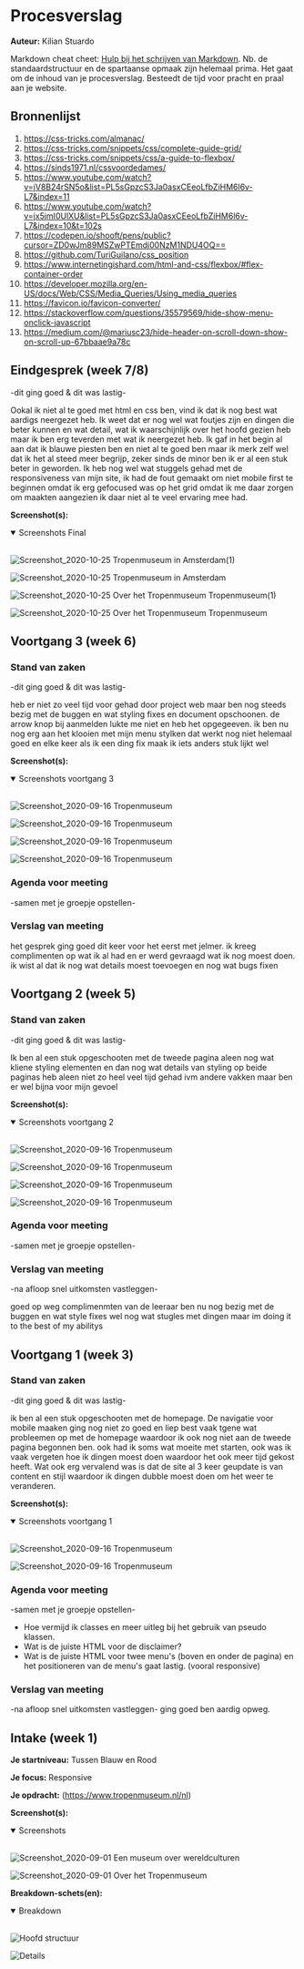 # Procesverslag
**Auteur:** Kilian Stuardo

Markdown cheat cheet: [Hulp bij het schrijven van Markdown](https://github.com/adam-p/markdown-here/wiki/Markdown-Cheatsheet). Nb. de standaardstructuur en de spartaanse opmaak zijn helemaal prima. Het gaat om de inhoud van je procesverslag. Besteedt de tijd voor pracht en praal aan je website.



## Bronnenlijst
1. https://css-tricks.com/almanac/
2. https://css-tricks.com/snippets/css/complete-guide-grid/
3. https://css-tricks.com/snippets/css/a-guide-to-flexbox/
4. https://sinds1971.nl/cssvoordedames/
5. https://www.youtube.com/watch?v=jV8B24rSN5o&list=PL5sGpzcS3Ja0asxCEeoLfbZiHM6l6v-L7&index=11
6. https://www.youtube.com/watch?v=jx5jmI0UlXU&list=PL5sGpzcS3Ja0asxCEeoLfbZiHM6l6v-L7&index=10&t=102s
7. https://codepen.io/shooft/pens/public?cursor=ZD0wJm89MSZwPTEmdj00NzM1NDU4OQ==
8. https://github.com/TuriGuilano/css_position
9. https://www.internetingishard.com/html-and-css/flexbox/#flex-container-order
10. https://developer.mozilla.org/en-US/docs/Web/CSS/Media_Queries/Using_media_queries
11. https://favicon.io/favicon-converter/
12. https://stackoverflow.com/questions/35579569/hide-show-menu-onclick-javascript
13. https://medium.com/@mariusc23/hide-header-on-scroll-down-show-on-scroll-up-67bbaae9a78c





## Eindgesprek (week 7/8)

-dit ging goed & dit was lastig-

Ookal ik niet al te goed met html en css ben, vind ik dat ik nog best wat aardigs neergezet heb. Ik weet dat er nog wel wat foutjes zijn en dingen die beter kunnen en wat detail, wat ik waarschijnlijk over het hoofd gezien heb maar ik ben erg teverden met wat ik neergezet heb. Ik gaf in  het begin al aan dat ik blauwe piesten ben en niet al te goed ben maar ik merk zelf wel dat ik het al steed meer begrijp, zeker sinds de minor ben ik er al een stuk beter in geworden. Ik heb nog wel wat stuggels gehad met de responsiveness van mijn site, ik had de fout gemaakt om niet mobile first te beginnen omdat ik erg gefocused was op het grid omdat ik me daar zorgen om maakten aangezien ik daar niet al te veel ervaring mee had. 

**Screenshot(s):**
<details open>
<summary>Screenshots Final</summary>
<br>

![Screenshot_2020-10-25 Tropenmuseum in Amsterdam(1)](https://user-images.githubusercontent.com/45419401/97116011-c5236b80-16fa-11eb-8288-28823ae4ffeb.jpg)

![Screenshot_2020-10-25 Tropenmuseum in Amsterdam](https://user-images.githubusercontent.com/45419401/97116032-e2f0d080-16fa-11eb-9712-e77e71231fc3.jpg)

![Screenshot_2020-10-25 Over het Tropenmuseum Tropenmuseum(1)](https://user-images.githubusercontent.com/45419401/97116071-0fa4e800-16fb-11eb-8818-22a66233dc3f.jpg)

![Screenshot_2020-10-25 Over het Tropenmuseum Tropenmuseum](https://user-images.githubusercontent.com/45419401/97116089-24817b80-16fb-11eb-964e-dd416760ce4f.jpg)

</details>

## Voortgang 3 (week 6)

### Stand van zaken
-dit ging goed & dit was lastig-

 heb er niet zo veel tijd voor gehad door project web maar ben nog steeds bezig met de buggen en wat styling fixes en document opschoonen.
 de arrow knop bij aanmelden lukte me niet en heb het opgegeeven.
 ik ben nu nog erg aan het klooien met mijn menu stylken dat werkt nog niet helemaal goed en elke keer als ik een ding fix maak ik iets anders stuk lijkt wel

**Screenshot(s):**
<details open>
<summary>Screenshots voortgang 3</summary>
<br>

![Screenshot_2020-09-16 Tropenmuseum](https://user-images.githubusercontent.com/45419401/95565145-0b50ad80-0a20-11eb-8a2c-493df46a6b7b.jpg)

![Screenshot_2020-09-16 Tropenmuseum](https://user-images.githubusercontent.com/45419401/95565240-2f13f380-0a20-11eb-9e6e-46729c766712.jpg)

![Screenshot_2020-09-16 Tropenmuseum](https://user-images.githubusercontent.com/45419401/95565313-49e66800-0a20-11eb-83d7-5f4e9bdf3532.jpg)

![Screenshot_2020-09-16 Tropenmuseum](https://user-images.githubusercontent.com/45419401/95565363-5ff42880-0a20-11eb-995e-4d5dce1ba1bd.jpg)

</details>

### Agenda voor meeting

-samen met je groepje opstellen-



### Verslag van meeting

het gesprek ging goed dit keer voor het eerst met jelmer.
ik kreeg complimenten op wat ik al had en er werd gevraagd wat ik nog moest doen. ik wist al dat ik nog wat details moest toevoegen en nog wat bugs fixen



## Voortgang 2 (week 5)

### Stand van zaken
-dit ging goed & dit was lastig-

Ik ben al een stuk opgeschooten met de tweede pagina aleen nog wat kliene styling elementen en dan nog wat details van styling op beide paginas heb aleen niet zo heel veel tijd gehad ivm andere vakken maar ben er wel bijna voor mijn gevoel

**Screenshot(s):**
<details open>
<summary>Screenshots voortgang 2</summary>
<br>

![Screenshot_2020-09-16 Tropenmuseum](https://user-images.githubusercontent.com/45419401/94858470-60def600-0433-11eb-8cd4-b9f16efcbf51.jpg)

![Screenshot_2020-09-16 Tropenmuseum](https://user-images.githubusercontent.com/45419401/94858362-3ab95600-0433-11eb-8d53-6f5c476de2c7.jpg)

![Screenshot_2020-09-16 Tropenmuseum](https://user-images.githubusercontent.com/45419401/94858590-8f5cd100-0433-11eb-8a85-8100498014bf.jpg)

![Screenshot_2020-09-16 Tropenmuseum](https://user-images.githubusercontent.com/45419401/94858659-ab607280-0433-11eb-8564-b84b348ebc1b.jpg)

</details>

### Agenda voor meeting

-samen met je groepje opstellen-



### Verslag van meeting

-na afloop snel uitkomsten vastleggen-

goed op weg complimenmten van de leeraar
ben nu nog bezig met de buggen en wat style fixes 
wel nog wat stugles met dingen maar im doing it to the best of my abilitys



## Voortgang 1 (week 3)

### Stand van zaken

-dit ging goed & dit was lastig-

ik ben al een stuk opgeschooten met de homepage. De navigatie voor mobile maaken ging nog niet zo goed en liep best vaak tgene wat probleemen op met de homepage waardoor ik ook nog niet aan de tweede pagina begonnen ben. ook had ik soms wat moeite met starten, ook was ik vaak vergeten hoe ik dingen moest doen waardoor het ook meer tijd gekost heeft. Wat ook erg vervalend was is dat de site al 3 keer geupdate is van content en stijl waardoor ik dingen dubble moest doen om het weer te veranderen.

**Screenshot(s):**
<details open>
<summary>Screenshots voortgang 1</summary>
<br>

![Screenshot_2020-09-16 Tropenmuseum](https://user-images.githubusercontent.com/45419401/93386478-0e64dd80-f868-11ea-92c3-7a10b8866ac4.jpg)

![Screenshot_2020-09-16 Tropenmuseum](https://user-images.githubusercontent.com/45419401/93386558-289ebb80-f868-11ea-92f3-c7efbd1d8e95.png)

</details>

### Agenda voor meeting

-samen met je groepje opstellen-

* Hoe vermijd ik classes en meer uitleg bij het gebruik van pseudo klassen.
* Wat is de juiste HTML voor de disclaimer?
* Wat is de juiste HTML voor twee menu's (boven en onder de pagina) en het positioneren van de menu's gaat lastig. (vooral responsive)

### Verslag van meeting

-na afloop snel uitkomsten vastleggen-
ging goed ben aardig opweg.



## Intake (week 1)

**Je startniveau:** Tussen Blauw en Rood

**Je focus:** Responsive

**Je opdracht:** (https://www.tropenmuseum.nl/nl)

**Screenshot(s):**

<details open>
<summary>Screenshots</summary>
<br>

![Screenshot_2020-09-01 Een museum over wereldculturen](https://user-images.githubusercontent.com/45419401/93386196-a44c3880-f867-11ea-914d-99d6d9c7dd97.jpg)


![Screenshot_2020-09-01 Over het Tropenmuseum](https://user-images.githubusercontent.com/45419401/93386305-c5148e00-f867-11ea-946f-3a39492fbaf6.jpg)

</details>

**Breakdown-schets(en):**

<details open>
<summary>Breakdown</summary>
<br>

![Hoofd structuur](https://user-images.githubusercontent.com/45419401/92012982-733f1480-ed4d-11ea-8858-9310d8cae1db.png)

![Details](https://user-images.githubusercontent.com/45419401/92013097-9b2e7800-ed4d-11ea-8dda-04c244c3c2f3.png)

</details>
